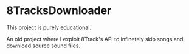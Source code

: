 # 8TracksDownloader

This project is purely educational.

An old project where I exploit 8Track's API to infinetely skip songs and download source sound files.
